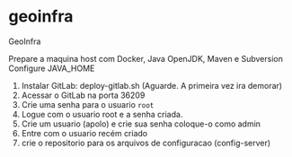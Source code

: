 # geoinfra
GeoInfra

Prepare a maquina host com Docker, Java OpenJDK, Maven e Subversion
Configure JAVA_HOME

1) Instalar GitLab: deploy-gitlab.sh (Aguarde. A primeira vez ira demorar)
2) Acessar o GitLab na porta 36209
3) Crie uma senha para o usuario `root`
4) Logue com o usuario root e a senha criada.
5) Crie um usuario (apolo) e crie sua senha coloque-o como admin
6) Entre com o usuario recém criado
7) crie o repositorio para os arquivos de configuracao (config-server)






